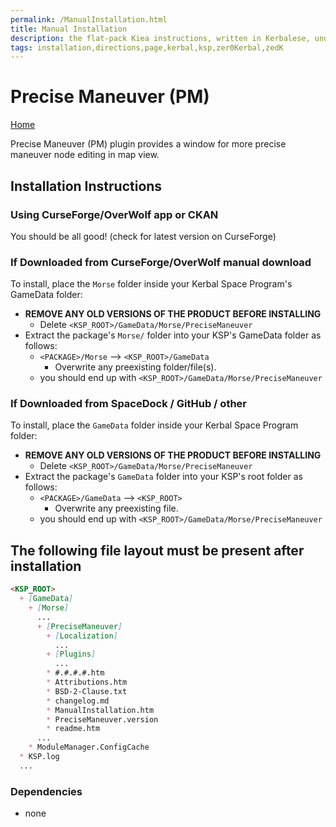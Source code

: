 ```yaml
---
permalink: /ManualInstallation.html
title: Manual Installation
description: the flat-pack Kiea instructions, written in Kerbalese, unusally present
tags: installation,directions,page,kerbal,ksp,zer0Kerbal,zedK
---
```

<!-- ManualInstallation.md v1.1.8.1
Precise Maneuver (PM)
created: 01 Oct 2019
updated: 29 Jul 2022 -->

<!-- based upon work by Lisias -->

# Precise Maneuver (PM)

[Home](./index.md)

Precise Maneuver (PM) plugin provides a window for more precise maneuver node editing in map view.

## Installation Instructions

### Using CurseForge/OverWolf app or CKAN

You should be all good! (check for latest version on CurseForge)

### If Downloaded from CurseForge/OverWolf manual download

To install, place the `Morse` folder inside your Kerbal Space Program's GameData folder:

* **REMOVE ANY OLD VERSIONS OF THE PRODUCT BEFORE INSTALLING**
  * Delete `<KSP_ROOT>/GameData/Morse/PreciseManeuver`
* Extract the package's `Morse/` folder into your KSP's GameData folder as follows:
  * `<PACKAGE>/Morse` --> `<KSP_ROOT>/GameData`
    * Overwrite any preexisting folder/file(s).
  * you should end up with `<KSP_ROOT>/GameData/Morse/PreciseManeuver`

### If Downloaded from SpaceDock / GitHub / other

To install, place the `GameData` folder inside your Kerbal Space Program folder:

* **REMOVE ANY OLD VERSIONS OF THE PRODUCT BEFORE INSTALLING**
  * Delete `<KSP_ROOT>/GameData/Morse/PreciseManeuver`
* Extract the package's `GameData` folder into your KSP's root folder as follows:
  * `<PACKAGE>/GameData` --> `<KSP_ROOT>`
    * Overwrite any preexisting file.
  * you should end up with `<KSP_ROOT>/GameData/Morse/PreciseManeuver`

## The following file layout must be present after installation

```markdown
<KSP_ROOT>
  + [GameData]
    + [Morse]
      ...
      + [PreciseManeuver]
        + [Localization]
          ...
        + [Plugins]
          ...
        * #.#.#.#.htm
        * Attributions.htm
        * BSD-2-Clause.txt
        * changelog.md
        * ManualInstallation.htm
        * PreciseManeuver.version
        * readme.htm
      ...
    * ModuleManager.ConfigCache
  * KSP.log
  ...
```

### Dependencies

* none